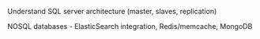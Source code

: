 Understand SQL server architecture (master, slaves, replication)

NOSQL databases - ElasticSearch integration, Redis/memcache, MongoDB